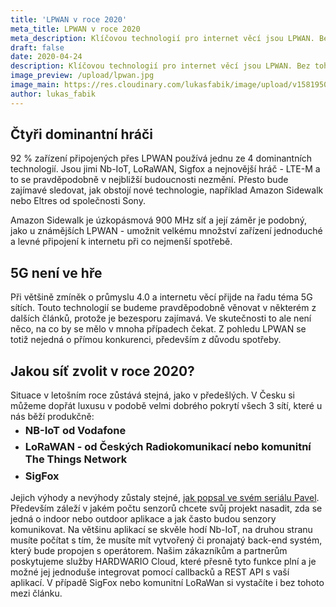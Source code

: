 ```yaml
---
title: 'LPWAN v roce 2020'
meta_title: LPWAN v roce 2020
meta_description: Klíčovou technologií pro internet věcí jsou LPWAN. Bez toho, aby zařízení dokázala spolehlivě komunikovat několik let bez toho, aby byla připojena k elektrické síti není možné uskutečnit velké množství IoT projektů. Jaký je aktuální stav na trhu a jak bude vypadat budoucnost?
draft: false
date: 2020-04-24
description: Klíčovou technologií pro internet věcí jsou LPWAN. Bez toho, aby zařízení dokázala spolehlivě komunikovat několik let bez toho, aby byla připojena k elektrické síti není možné uskutečnit velké množství IoT projektů. Jaký je aktuální stav na trhu a jak bude vypadat budoucnost?
image_preview: /upload/lpwan.jpg
image_main: https://res.cloudinary.com/lukasfabik/image/upload/v1581950249/blog/wide_placeholder.jpg
author: lukas_fabik
---
```


## Čtyři dominantní hráči
92 % zařízení připojených přes LPWAN používá jednu ze 4 dominantních technologií. Jsou jimi Nb-IoT, LoRaWAN, Sigfox a nejnovější hráč - LTE-M a to se pravděpodobně v nejbližší budoucnosti nezmění. Přesto bude zajímavé sledovat, jak obstojí nové technologie, například Amazon Sidewalk nebo Eltres od společnosti Sony.

Amazon Sidewalk je úzkopásmová 900 MHz síť a její záměr je podobný, jako u známějších LPWAN - umožnit velkému množství zařízení jednoduché a levné připojení k internetu při co nejmenší spotřebě.

## 5G není ve hře
Při většině zmíněk o průmyslu 4.0 a internetu věcí přijde na řadu téma 5G sítích. Touto technologií se budeme pravděpodobně věnovat v některém z dalších článků, protože je bezesporu zajímavá. Ve skutečnosti to ale není něco, na co by se mělo v mnoha případech čekat. Z pohledu LPWAN se totiž nejedná o přímou konkurenci, především z důvodu spotřeby.

## Jakou síť zvolit v roce 2020?
Situace v letošním roce zůstává stejná, jako v předešlých. V Česku si můžeme dopřát luxusu v podobě velmi dobrého pokrytí všech 3 sítí, které u nás běží produkčně:

<ul class = "font-list">
<li><h3 style = "margin-top:-10px">NB-IoT od Vodafone</h3></li>
<li><h3 style = "margin-top:-10px">LoRaWAN - od Českých Radiokomunikací nebo komunitní The Things Network</h3></li>
<li><h3 style = "margin-top:-10px">SigFox</h3></li>
</ul>

Jejich výhody a nevýhody zůstaly stejné, [jak popsal ve svém seriálu Pavel](/cs/blog/2020-04-24-lpwan/). Především záleží v jakém počtu senzorů chcete svůj projekt nasadit, zda se jedná o indoor nebo outdoor aplikace a jak často budou senzory komunikovat. Na většinu aplikací se skvěle hodí Nb-IoT, na druhou stranu musíte počítat s tím, že musíte mít vytvořený či pronajatý back-end systém, který bude propojen s operátorem. Našim zákazníkům a partnerům poskytujeme služby HARDWARIO Cloud, které přesně tyto funkce plní a je možné jej jednoduše integrovat pomocí callbacků a REST API s vaší aplikací. V případě SigFox nebo komunitní LoRaWan si vystačíte i bez tohoto mezi článku.  
